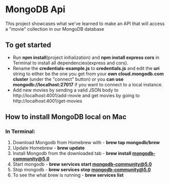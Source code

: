 # MongoDB Api

This project showcases what we've learned to make an API that will access a "movie" collection in our MongoDB database

## To get started

+ Run **npm install**(project initialization) and **npm install express cors** in Terminal to install all dependencies(express and cors).
+ Rename the **credentials-example.js** to **credentials.js** and edit the **uri** string to either be the one you get from your **own cloud.mongodb.com cluster** (under the "connect" button) or you **can use mongodb://localhost:27017** if you want to connect to a local instance.
+ Add new movies by sending a valid JSON body to http://localhost:4001/add-movie and get movies by going to http://localhost:4001/get-movies

## How to install MongoDB local on Mac
### In Terminal:
1. Download Mongodb from Homebrew with - **brew tap mongodb/brew**
2. Update Homebrew - **brew update**
3. Install Mongodb from the downloaded tab - **brew install mongodb-community@5.0**
4. Start mongodb - **brew services start mongodb-community@5.0**
5. Stop mongodb - **brew services stop mongodb-community@5.0**
6. To see the what brew is running - **brew services list**
